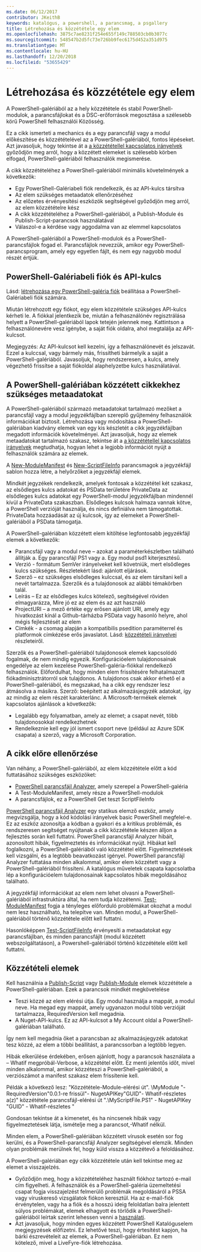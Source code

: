 ```yaml
---
ms.date: 06/12/2017
contributor: JKeithB
keywords: katalógus, a powershell, a parancsmag, a psgallery
title: Létrehozása és közzététele egy elem
ms.openlocfilehash: 3875c7ae8231f254e655f149c788503cb0b3077c
ms.sourcegitcommit: 548547b2d5fc73e726bb9fec6175d452a351d975
ms.translationtype: MT
ms.contentlocale: hu-HU
ms.lasthandoff: 12/20/2018
ms.locfileid: "53655429"
---
```

# <a name="creating-and-publishing-an-item"></a>Létrehozása és közzététele egy elem

A PowerShell-galériából az a hely közzététele és stabil PowerShell-modulok, a parancsfájlokat és a DSC-erőforrások megosztása a szélesebb körű PowerShell felhasználói Közösség.

Ez a cikk ismerteti a mechanics és a egy parancsfájl vagy a modul előkészítése és közzétételével az a PowerShell-galériából, fontos lépéseket.
Azt javasoljuk, hogy tekintse át a [a közzététellel kapcsolatos irányelvek](/powershell/gallery/concepts/publishing-guidelines) győződjön meg arról, hogy a közzétett elemeket is szélesebb körben elfogad, PowerShell-galériából felhasználók megismerése.

A cikk közzétételéhez a PowerShell-galériából minimális követelmények a következők:

- Egy PowerShell-Galériabeli fiók rendelkezik, és az API-kulcs társítva
- Az elem szükséges metaadatok ellenőrzéséhez
- Az előzetes érvényesítési eszközök segítségével győződjön meg arról, az elem közzétételre kész
- A cikk közzétételéhez a PowerShell-galériából, a Publish-Module és Publish-Script-parancsok használatával
- Válaszol-e a kérdése vagy aggodalma van az elemmel kapcsolatos

A PowerShell-galériából a PowerShell-modulok és a PowerShell-parancsfájlok fogad el.
Parancsfájlok nevezzük, amikor egy PowerShell-parancsprogram, amely egy egyetlen fájlt, és nem egy nagyobb modul részét értjük.

## <a name="powershell-gallery-account-and-api-key"></a>PowerShell-Galériabeli fiók és API-kulcs

Lásd: [létrehozása egy PowerShell-galéria fiók](/powershell/gallery/how-to/publishing-packages/creating-an-account) beállítása a PowerShell-Galériabeli fiók számára.

Miután létrehozott egy fiókot, egy elem közzététele szükséges API-kulcs kérheti le.
A fiókkal jelentkezik be, miután a felhasználónév regisztrálása helyett a PowerShell-galériából lapok tetején jelennek meg.
Kattintson a felhasználónevére vesz igénybe, a saját fiók oldalra, ahol megtalálja az API-kulcsot.

Megjegyzés: Az API-kulcsot kell kezelni, így a felhasználónevét és jelszavát.
Ezzel a kulccsal, vagy bármely más, frissítheti bármelyik a saját a PowerShell-galériából.
Javasoljuk, hogy rendszeresen, a kulcs, amely végezhető frissítse a saját fiókoldal alaphelyzetbe kulcs használatával.

## <a name="required-metadata-for-items-published-to-the-powershell-gallery"></a>A PowerShell-galériában közzétett cikkekhez szükséges metaadatokat

A PowerShell-galériából származó metaadatokat tartalmazó mezőket a parancsfájl vagy a modul jegyzékfájlban szereplő gyűjtemény felhasználók információkat biztosít.
Létrehozása vagy módosítása a PowerShell-galériában kiadvány elemek van egy kis készletét a cikk jegyzékfájlban megadott információk követelményei.
Azt javasoljuk, hogy az elemek metaadatokat tartalmazó szakasz, tekintse át a [a közzététellel kapcsolatos irányelvek](/powershell/gallery/concepts/publishing-guidelines) megtudhatja, hogyan lehet a legjobb információt nyújt a felhasználók számára az elemek.

A [New-ModuleManifest](/powershell/module/microsoft.powershell.core/new-modulemanifest) és [New-ScriptFileInfo](/powershell/module/PowerShellGet/New-ScriptFileInfo) parancsmagok a jegyzékfájl sablon hozza létre, a helyőrzőket a jegyzékfájl elemek.

Mindkét jegyzékek rendelkezik, amelyek fontosak a közzététel két szakasz, az elsődleges kulcs adatokat és PSData területére PrivateData az elsődleges kulcs adatokat egy PowerShell-modul jegyzékfájlban mindennél kívül a PrivateData szakaszban.
Elsődleges kulcsok halmaza vannak kötve, a PowerShell verzióját használja, és nincs definiálva nem támogatottak.
PrivateData hozzáadását az új kulcsok, így az elemeket a PowerShell-galériából a PSData támogatja.


A PowerShell-galériában közzétett elem kitöltése legfontosabb jegyzékfájl elemek a következők:

- Parancsfájl vagy a modul neve – azokat a paraméterkészletben található állítják a. Egy parancsfájl PS1 vagy a. Egy modul psd1 kiterjesztésű.
- Verzió - formátum SemVer irányelveket kell követniük, mert elsődleges kulcs szükséges. Részletekért lásd: ajánlott eljárások.
- Szerző – ez szükséges elsődleges kulccsal, és az elem társítani kell a nevét tartalmazza. Szerzők és a tulajdonosok az alábbi témakörben talál.
- Leírás – Ez az elsődleges kulcs kötelező, segítségével röviden elmagyarázza, Mire jó ez az elem és az azt használó
- ProjectURI – a mező értéke egy erősen ajánlott URI, amely egy hivatkozást kínál a Github-tárházba PSData vagy hasonló helyre, ahol mégis fejlesztését az elem
- Címkék - a csomag alapján a kompatibilis psedition paraméterrel és platformok címkézése erős javaslatot. Lásd: [közzétételi irányelvei](/powershell/gallery/concepts/publishing-guidelines.md#tag-your-package-with-the-compatible-pseditions-and-platforms) részleteiről.

Szerzők és a PowerShell-galériából tulajdonosok elemek kapcsolódó fogalmak, de nem mindig egyezik.
Konfigurációelem tulajdonosainak engedélye az elem kezelése PowerShell-galéria-fiókkal rendelkező felhasználók. Előfordulhat, hogy minden elem frissítésére felhatalmazott fiókadminisztrátorról sok tulajdonos.
A tulajdonos csak akkor érhető el a PowerShell-galériából, és megszakad, ha a cikk egy rendszer lesz átmásolva a másikra.
Szerző: beépített az alkalmazásjegyzék adatokat, így az mindig az elem részét karakterlánc.
A Microsoft-termékek elemek kapcsolatos ajánlások a következők:

- Legalább egy folyamatban, amely az elemet; a csapat nevét, több tulajdonosokkal rendelkezhetnek
- Rendelkeznie kell egy jól ismert csoport neve (például az Azure SDK csapata) a szerző, vagy a Microsoft Corporation.


## <a name="pre-validate-your-item"></a>A cikk előre ellenőrzése

Van néhány, a PowerShell-galériából, az elem közzététele előtt a kód futtatásához szükséges eszközöket:

- [PowerShell parancsfájl Analyzer](https://www.powershellgallery.com/packages/PSScriptAnalyzer/), amely szerepel a PowerShell-galéria
- A Test-ModuleManifest, amely része a PowerShell-modulok
- A parancsfájlok, ez a PowerShell Get teszt ScriptFileInfo

[PowerShell parancsfájl Analyzer](https://www.powershellgallery.com/packages/PSScriptAnalyzer/) egy statikus elemző eszköz, amely megvizsgálja, hogy a kód kódolási irányelvek basic PowerShell megfelel-e. Ez az eszköz azonosítja a kódban a gyakori és a kritikus problémák, és rendszeresen segítséget nyújtanak a cikk közzététele készen álljon a fejlesztés során kell futtatni.
PowerShell parancsfájl Analyzer hibáit, azonosított hibák, figyelmeztetés és információkat nyújt.
Hibákat kell foglalkozni, a PowerShell-galériából való közzététel előtt. Figyelmeztetések kell vizsgálni, és a legtöbb beavatkozást igényel.
PowerShell parancsfájl Analyzer futtatása minden alkalommal, amikor elem közzétett vagy a PowerShell-galériából frissíteni.
A katalógus műveletek csapata kapcsolatba lép a konfigurációelem tulajdonosainak kapcsolatos hibák megoldásához található.

A jegyzékfájl információkat az elem nem lehet olvasni a PowerShell-galériából infrastruktúra által, ha nem tudja közzétenni.
[Test-ModuleManifest](/powershell/module/microsoft.powershell.core/test-modulemanifest) fogja a tényleges előforduló problémákat okozhat a modul nem lesz használható, ha telepítve van. Minden modul, a PowerShell-galériából történő közzététele előtt kell futtatni.

Hasonlóképpen [Test-ScriptFileInfo](/powershell/module/PowerShellGet/test-scriptfileinfo) érvényesíti a metaadatokat egy parancsfájlban, és minden parancsfájlt (modul közzétett webszolgáltatáson), a Powershell-galériából történő közzététele előtt kell futtatni.


## <a name="publishing-items"></a>Közzétételi elemek

Kell használnia a [Publish-Script](/powershell/module/PowerShellGet/publish-script) vagy [Publish-Module](/powershell/module/PowerShellGet/publish-module) elemek közzététele a PowerShell-galériában.
Ezek a parancsok mindkét megkövetelése

- Teszi közzé az elem elérési útja. Egy modul használja a mappát, a modul neve. Ha megad egy mappát, amely ugyanazon modul több verzióját tartalmazza, RequiredVersion kell megadnia.
- A Nuget-API-kulcs. Ez az API-kulcsot a My Account oldal a PowerShell-galériában található.

Így nem kell megadnia őket a parancsban az alkalmazásjegyzék adatokat tesz közzé, az elem a többi beállítást, a parancssorban a legtöbb legyen.

Hibák elkerülése érdekében, erősen ajánlott, hogy a parancsok használata a – Whatif megpróbál-Verbose, a közzététel előtt.
Ez menti jelentős időt, mivel minden alkalommal, amikor közzéteszi a PowerShell-galériából, a verziószámot a manifest szakasz elem frissítenie kell.

Példák a következő lesz: "Közzététele-Module-elérési út". \MyModule "- RequiredVersion"0.0.1-re frissül"- NugetAPIKey"GUID"- Whatif-részletes a(z)" közzététele parancsfájl-elérési út ".\MyScriptFile.PS1" - NugetAPIKey "GUID" - Whatif-részletes "

Gondosan tekintse át a kimenetet, és ha nincsenek hibák vagy figyelmeztetések látja, ismételje meg a parancsot,-Whatif nélkül.

Minden elem, a PowerShell-galériában közzétett vírusok esetén sor fog kerülni, és a PowerShell-parancsfájl Analyzer segítségével elemzik.
Minden olyan problémák merülnek fel, hogy küld vissza a közzétevő a feloldásához.

A PowerShell-galériában egy cikk közzététele után kell tekintse meg az elemet a visszajelzés.

- Győződjön meg, hogy a közzétételéhez használt fiókhoz tartozó e-mail cím figyelheti.
A felhasználók és a PowerShell-galéria üzemeltetési csapat fogja visszajelzést felmerülő problémák megoldásáról a PSSA vagy víruskereső vizsgálatok fiókon keresztül.
Ha az e-mail-fiók érvénytelen, vagy ha a fiók és a hosszú ideig feloldatlan balra jelentett súlyos problémákat, elemek elhagyott és törlődik a PowerShell-galériából leírtak szerint lehessen venni a [használati](https://www.powershellgallery.com/policies/Terms).
- Azt javasoljuk, hogy minden egyes közzétett PowerShell Katalóguselem megjegyzések előfizetni.
Ez lehetővé teszi, hogy értesítést kapjon, ha bárki észrevételeit az elemek, a PowerShell-galériában.
Ez nem kötelező, mivel a LiveFyre-fiók létrehozása.
